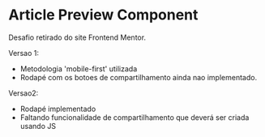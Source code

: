 # Article Preview Component 

Desafio retirado do site Frontend Mentor.

Versao 1:

* Metodologia 'mobile-first' utilizada
* Rodapé com os botoes de compartilhamento ainda nao implementado.

Versao2:

* Rodapé implementado
* Faltando funcionalidade de compartilhamento que deverá ser criada usando JS 
